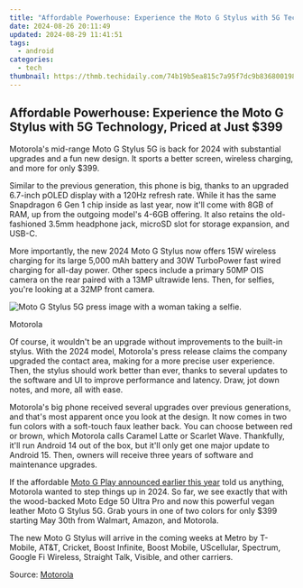```yaml
---
title: "Affordable Powerhouse: Experience the Moto G Stylus with 5G Technology, Priced at Just $399"
date: 2024-08-26 20:11:49
updated: 2024-08-29 11:41:51
tags:
  - android
categories:
  - tech
thumbnail: https://thmb.techidaily.com/74b19b5ea815c7a95f7dc9b836800198030132a31b655195d0378ad85feb1cf9.jpg
---
```


## Affordable Powerhouse: Experience the Moto G Stylus with 5G Technology, Priced at Just $399

Motorola's mid-range Moto G Stylus 5G is back for 2024 with substantial upgrades and a fun new design. It sports a better screen, wireless charging, and more for only $399.

 Similar to the previous generation, this phone is big, thanks to an upgraded 6.7-inch pOLED display with a 120Hz refresh rate. While it has the same Snapdragon 6 Gen 1 chip inside as last year, now it'll come with 8GB of RAM, up from the outgoing model's 4-6GB offering. It also retains the old-fashioned 3.5mm headphone jack, microSD slot for storage expansion, and USB-C.

 More importantly, the new 2024 Moto G Stylus now offers 15W wireless charging for its large 5,000 mAh battery and 30W TurboPower fast wired charging for all-day power. Other specs include a primary 50MP OIS camera on the rear paired with a 13MP ultrawide lens. Then, for selfies, you're looking at a 32MP front camera.

![Moto G Stylus 5G press image with a woman taking a selfie.](https://static1.howtogeekimages.com/wordpress/wp-content/uploads/2024/05/moto-g-stylus-2024.jpg) 

Motorola

 Of course, it wouldn't be an upgrade without improvements to the built-in stylus. With the 2024 model, Motorola's press release claims the company upgraded the contact area, making for a more precise user experience. Then, the stylus should work better than ever, thanks to several updates to the software and UI to improve performance and latency. Draw, jot down notes, and more, all with ease.

 Motorola's big phone received several upgrades over previous generations, and that's most apparent once you look at the design. It now comes in two fun colors with a soft-touch faux leather back. You can choose between red or brown, which Motorola calls Caramel Latte or Scarlet Wave. Thankfully, it'll run Android 14 out of the box, but it'll only get one major update to Android 15\. Then, owners will receive three years of software and maintenance upgrades.

 If the affordable [Moto G Play announced earlier this year](https://some-skills.techidaily.com/2024-approved-the-innovation-insights-into-vr-gear-designs/) told us anything, Motorola wanted to step things up in 2024\. So far, we see exactly that with the wood-backed Moto Edge 50 Ultra Pro and now this powerful vegan leather Moto G Stylus 5G. Grab yours in one of two colors for only $399 starting May 30th from Walmart, Amazon, and Motorola.

 The new Moto G Stylus will arrive in the coming weeks at Metro by T-Mobile, AT&T, Cricket, Boost Infinite, Boost Mobile, UScellular, Spectrum, Google Fi Wireless, Straight Talk, Visible, and other carriers.

 Source: [Motorola](https://shop-links.co/link/?exclusive=1&publisher_slug=itechdaily19598&url=https%3A%2F%2Fwww.motorola.com%2Fus%2Fsmartphones-moto-g-stylus-5g-gen-4%2Fp)

<ins class="adsbygoogle"
     style="display:block"
     data-ad-format="autorelaxed"
     data-ad-client="ca-pub-7571918770474297"
     data-ad-slot="1223367746"></ins>



<ins class="adsbygoogle"
     style="display:block"
     data-ad-client="ca-pub-7571918770474297"
     data-ad-slot="8358498916"
     data-ad-format="auto"
     data-full-width-responsive="true"></ins>
